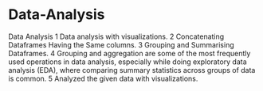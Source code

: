 # Data-Analysis
Data Analysis
1 Data analysis with visualizations.
2 Concatenating Dataframes Having the Same columns.
3 Grouping and Summarising Dataframes.
4 Grouping and aggregation are some of the most frequently used operations in data analysis, especially while doing exploratory data analysis (EDA), where comparing 
   summary statistics across groups of data is common.
5 Analyzed the given data with visualizations.
